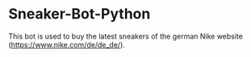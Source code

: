 # Sneaker-Bot-Python

This bot is used to buy the latest sneakers of the german Nike website (https://www.nike.com/de/de_de/). 
